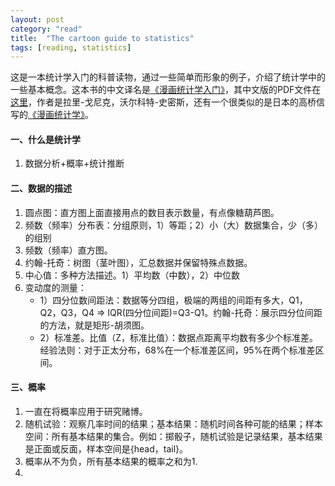 ```yaml
---
layout: post
category: "read"
title:  "The cartoon guide to statistics"
tags: [reading, statistics]
---
```


这是一本统计学入门的科普读物，通过一些简单而形象的例子，介绍了统计学中的一些基本概念。这本书的中文译名是[《漫画统计学入门》](https://book.douban.com/subject/1595735/)，其中文版的PDF文件在[这里](http://www.zhukun.org/haoty/teaching/teaching_MStats/manhua_tjsrm.pdf)，作者是拉里-戈尼克，沃尔科特-史密斯，还有一个很类似的是日本的高桥信写的[《漫画统计学》](https://book.douban.com/subject/4010128/)。

#### 一、什么是统计学

1. 数据分析+概率+统计推断

#### 二、数据的描述

1. 圆点图：直方图上面直接用点的数目表示数量，有点像糖葫芦图。
2. 频数（频率）分布表：分组原则，1）等距；2）小（大）数据集合，少（多）的组别
3. 频数（频率）直方图。
4. 约翰-托奇：树图（茎叶图），汇总数据并保留特殊点数据。
5. 中心值：多种方法描述。1）平均数（中数），2）中位数
6. 变动度的测量：
   * 1）四分位数间距法：数据等分四组，极端的两组的间距有多大，Q1，Q2，Q3，Q4 => IQR(四分位间距)=Q3-Q1。约翰-托奇：展示四分位间距的方法，就是矩形-胡须图。
   * 2）标准差。比值（Z，标准比值）：数据点距离平均数有多少个标准差。经验法则：对于正太分布，68%在一个标准差区间，95%在两个标准差区间。

#### 三、概率

1. 一直在将概率应用于研究赌博。
2. 随机试验：观察几率时间的结果；基本结果：随机时间各种可能的结果；样本空间：所有基本结果的集合。例如：掷骰子，随机试验是记录结果，基本结果是正面或反面，样本空间是{head，tail}。
3. 概率从不为负，所有基本结果的概率之和为1.
4. 